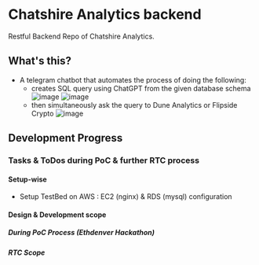 # Chatshire Analytics backend
Restful Backend Repo of Chatshire Analytics.

## What's this?
* A telegram chatbot that automates the process of doing the following:
    * creates SQL query using ChatGPT from the given database schema
      ![image](https://user-images.githubusercontent.com/41055141/211511821-b4271306-c826-4fc5-85c4-eee004da3f85.png)
      ![image](https://user-images.githubusercontent.com/41055141/211511850-beb55f11-3011-4228-947e-d761f7f6bc8b.png)
    * then simultaneously ask the query to Dune Analytics or Flipside Crypto
      ![image](https://user-images.githubusercontent.com/41055141/211512766-c97f183b-242a-4c35-98d5-d66f91df3921.png)

## Development Progress
### Tasks & ToDos during PoC & further RTC process
#### Setup-wise 
  * Setup TestBed on AWS : EC2 (nginx) & RDS (mysql) configuration
#### Design & Development scope
##### During PoC Process (Ethdenver Hackathon)
##### RTC Scope
